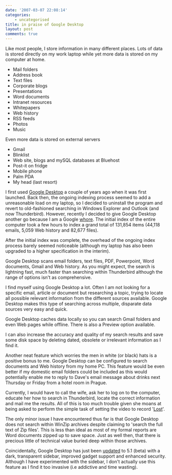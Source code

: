 ```yaml
---
date: '2007-03-07 22:08:14'
categories:
    - uncategorised
title: in praise of Google Desktop
layout: post
comments: true
---
```


Like most people, I store information in many different places. Lots of
data is stored directly on my work laptop while yet more data is stored
on my computer at home.

-   Mail folders
-   Address book
-   Text files
-   Corporate blogs
-   Presentations
-   Word documents
-   Intranet resources
-   Whitepapers
-   Web history
-   RSS feeds
-   Photos
-   Music

Even more data is stored on external servers
-   Gmail
-   Blinklist
-   Web site, blogs and mySQL databases at Bluehost
-   Post-it on fridge
-   Mobile phone
-   Palm PDA
-   My head (last resort)

I first used [Google Desktop](http://desktop.google.com/) a couple of
years ago when it was first launched. Back then, the ongoing indexing
process seemed to add a unreasonable load on my laptop, so I decided to
uninstall the program and revert to old-fashioned searching in Windows
Explorer and Outlook (and now Thunderbird).
However, recently I decided to give Google Desktop another go because I
am a Google
[whore](http://www.nbrightside.com/blog/2007/02/19/am-i-a-google-whore-yet/).
The initial index of the entire computer took a few hours to index a
grand total of 131,854 items (44,118 emails, 5,059 Web history and
82,677 files).

After the initial index was complete, the overhead of the ongoing index
process barely seemed noticeable (although my laptop has also been
upgraded to a higher specification in the interim).

Google Desktop scans email folders, text files, PDF, Powerpoint, Word
documents, Gmail and Web history. As you might expect, the search is
lightning fast, much faster than searching within Thunderbird although
the range of options isn't as comprehensive.

I find myself using Google Desktop a lot. Often I am not looking for a
specific email, article or document but researching a topic, trying to
locate all possible relevant information from the different sources
available. Google Desktop makes this type of searching across multiple,
disparate data sources very easy and quick.

Google Desktop caches data locally so you can search Gmail folders and
even Web pages while offline. There is also a Preview option available.

I can also increase the accuracy and quality of my search results and
save some disk space by deleting dated, obsolete or irrelevant
information as I find it.

Another neat feature which worries the men in white (or black) hats is a
positive bonus to me. Google Desktop can be configured to search
documents and Web history from my home PC. This feature would be even
better if my domestic email folders could be included as this would
potentially enable me to reply to Dave's email message about drinks next
Thursday or Friday from a hotel room in Prague.

Currently, I would have to call the wife, ask her to log on to the
computer, educate her how to search in Thunderbird, locate the correct
information and mail me the results. All of this is too much trouble
given she moans at being asked to perform the simple task of setting the
video to record
'[Lost](http://www.nbrightside.com/blog/2007/03/02/lost-without-lost/)'.

The only minor issue I have encountered thus far is that Google Desktop
does not search within WinZip archives despite claiming to 'search the
full text of Zip files'. This is less than ideal as most of my formal
reports are Word documents zipped up to save space. Just as well then,
that there is precious little of technical value buried deep within
those archives.

Coincidentally, Google Desktop has just been
[updated](http://googledesktop.blogspot.com/2007/03/new-sidebar-and-gadgets.html)
to 5.1 (beta) with a dark, transparent sidebar, improved gadget support
and enhanced security. Although I have experimented with the sidebar, I
don't actually use this feature as I find it too invasive (i.e addictive
and time wasting).
